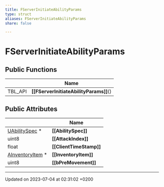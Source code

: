 ```yaml
---
title: FServerInitiateAbilityParams
type: struct
aliases: FServerInitiateAbilityParams
share: false

---
```


# FServerInitiateAbilityParams





## Public Functions

|                | Name           |
| -------------- | -------------- |
| TBL_API | **[[FServerInitiateAbilityParams]]**() |

## Public Attributes

|                | Name           |
| -------------- | -------------- |
| [UAbilitySpec](/docs/SDK/Source/Classes/classUAbilitySpec.md) * | **[[AbilitySpec]]**  |
| uint8 | **[[AttackIndex]]**  |
| float | **[[ClientTimeStamp]]**  |
| [AInventoryItem](/docs/SDK/Source/Classes/classAInventoryItem.md) * | **[[InventoryItem]]**  |
| uint8 | **[[bPreMovement]]**  |

-------------------------------

Updated on 2023-07-04 at 02:31:02 +0200